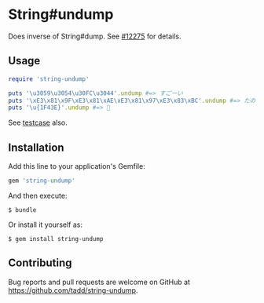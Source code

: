 # String#undump

Does inverse of String#dump.  See [#12275](https://bugs.ruby-lang.org/issues/12275) for details.

## Usage

```ruby
require 'string-undump'

puts '\u3059\u3054\u30FC\u3044'.undump #=> すごーい
puts '\xE3\x81\x9F\xE3\x81\xAE\xE3\x81\x97\xE3\x83\xBC'.undump #=> たのしー
puts '\u{1F43E}'.undump #=> 🐾
```

See [testcase](https://github.com/tadd/string-undump/blob/master/test/test_undump.rb) also.

## Installation

Add this line to your application's Gemfile:

```ruby
gem 'string-undump'
```

And then execute:

    $ bundle

Or install it yourself as:

    $ gem install string-undump

## Contributing

Bug reports and pull requests are welcome on GitHub at https://github.com/tadd/string-undump.
